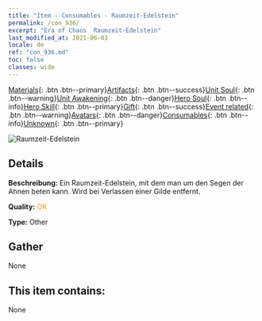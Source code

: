 ```yaml
---
title: "Item - Consumables - Raumzeit-Edelstein"
permalink: /con_936/
excerpt: "Era of Chaos  Raumzeit-Edelstein"
last_modified_at: 2021-06-03
locale: de
ref: "con_936.md"
toc: false
classes: wide
---
```

 [Materials](/ItemsDE/){: .btn .btn--primary}[Artifacts](/ItemsDE/Artifacts/){: .btn .btn--success}[Unit Soul](/ItemsDE/UnitSoul/){: .btn .btn--warning}[Unit Awakening](/ItemsDE/UnitAwakening/){: .btn .btn--danger}[Hero Soul](/ItemsDE/HeroSoul/){: .btn .btn--info}[Hero Skill](/ItemsDE/HeroSkill/){: .btn .btn--primary}[Gift](/ItemsDE/Gift/){: .btn .btn--success}[Event related](/ItemsDE/Events/){: .btn .btn--warning}[Avatars](/ItemsDE/Avatars/){: .btn .btn--danger}[Consumables](/ItemsDE/Consumables/){: .btn .btn--info}[Unknown](/ItemsDE/Unknown/){: .btn .btn--primary}

 ![Raumzeit-Edelstein](/images/t/i_40024.png)

## Details
 **Beschreibung:** Ein Raumzeit-Edelstein, mit dem man um den Segen der Ahnen beten kann. Wird bei Verlassen einer Gilde entfernt.

 **Quality:** <span style="color: #FF8C00">OK</span>

 **Type:** Other

## Gather

  None

## This item contains:

  None

